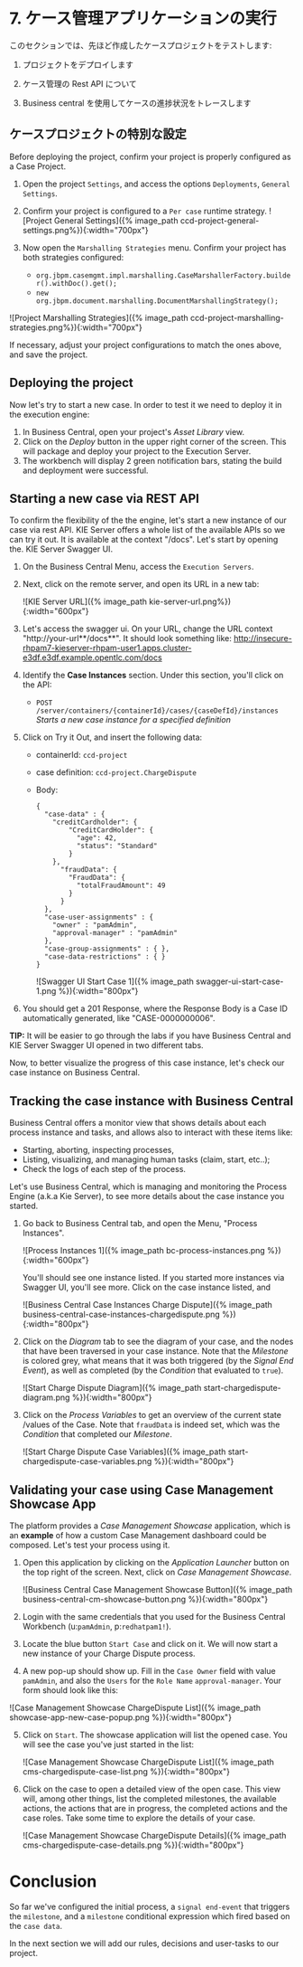 # 7. ケース管理アプリケーションの実行

このセクションでは、先ほど作成したケースプロジェクトをテストします:

1. プロジェクトをデプロイします

2. ケース管理の Rest API について

3. Business central を使用してケースの進捗状況をトレースします

## ケースプロジェクトの特別な設定

Before deploying the project, confirm your project is properly configured as a Case Project.

1. Open the project `Settings`, and access the options `Deployments`, `General Settings`. 
2. Confirm your project is configured to a `Per case` runtime strategy.
  ![Project  General Settings]({% image_path ccd-project-general-settings.png%}){:width="700px"}

2. Now open the `Marshalling Strategies` menu. Confirm your project has both strategies configured: 

    * `org.jbpm.casemgmt.impl.marshalling.CaseMarshallerFactory.builder().withDoc().get();`
    * `new org.jbpm.document.marshalling.DocumentMarshallingStrategy();`

  ![Project Marshalling Strategies]({% image_path ccd-project-marshalling-strategies.png%}){:width="700px"}

If necessary, adjust your project configurations to match the ones above, and save the project.

## Deploying the project

Now let's try to start a new case. In order to test it we need to deploy it in the execution engine:

1. In Business Central, open your project's _Asset Library_ view.
2. Click on the _Deploy_ button in the upper right corner of the screen. This will package and deploy your project to the Execution Server.
3. The workbench will display 2 green notification bars, stating the build and deployment were successful.

## Starting a new case via REST API 

To confirm the flexibility of the the engine, let's start a new instance of our case via rest API. KIE Server offers a whole list of the available APIs so we can try it out. It is available at the context "/docs". Let's start by opening the. KIE Server Swagger UI.

1. On the Business Central Menu, access the `Execution Servers`. 

2. Next, click on the remote server, and open its URL in a new tab:

   ![KIE Server URL]({% image_path kie-server-url.png%}){:width="600px"}

3. Let's access the swagger ui. On your URL, change the URL context "http://your-url**/docs**". It should look something like: http://insecure-rhpam7-kieserver-rhpam-user1.apps.cluster-e3df.e3df.example.opentlc.com/docs
4. Identify the **Case Instances** section. Under this section, you'll click on the API: 
   * `POST /server/containers/{containerId}/cases/{caseDefId}/instances` *Starts a new case instance for a specified definition*

5. Click on Try it Out, and insert the following data:

   * containerId: `ccd-project`

   * case definition: `ccd-project.ChargeDispute` 

   * Body: 

     ````
     {
       "case-data" : {
         "creditCardholder": {
             "CreditCardHolder": {
               "age": 42,
               "status": "Standard"
             }
         }, 
           "fraudData": {
             "FraudData": {
               "totalFraudAmount": 49
             } 
           }
       },
       "case-user-assignments" : {
         "owner" : "pamAdmin",
         "approval-manager" : "pamAdmin"
       },
       "case-group-assignments" : { },
       "case-data-restrictions" : { }
     }
     ````

     ![Swagger UI Start Case 1]({% image_path swagger-ui-start-case-1.png %}){:width="800px"}

6. You should get a 201 Response, where the Response Body is a Case ID automatically generated, like "CASE-0000000006". 

**TIP:** It will be easier to go through the labs if you have Business Central and KIE Server Swagger UI opened in two different tabs.

Now, to better visualize the progress of this case instance, let's check our case instance on Business Central. 

## Tracking the case instance with Business Central

Business Central offers a monitor view that shows details about each process instance and tasks, and allows also to interact with these items like:

- Starting, aborting, inspecting processes,
- Listing, visualizing, and managing human tasks (claim, start, etc..);
- Check the logs of each step of the process.

Let's use Business Central, which is managing and monitoring the Process Engine (a.k.a Kie Server), to see more details about the case instance you started.

1. Go back to Business Central tab, and open the Menu, "Process Instances". 

   ![Process Instances 1]({% image_path bc-process-instances.png %}){:width="600px"}

    You'll should see one instance listed. If you started more instances via Swagger UI, you'll see more. Click on the case instance listed, and 

    ![Business Central Case Instances Charge Dispute]({% image_path business-central-case-instances-chargedispute.png %}){:width="800px"}

2. Click on the _Diagram_ tab to see the diagram of your case, and the nodes that have been traversed in your case instance. Note that the _Milestone_ is colored grey, what means that it was both triggered (by the _Signal End Event_), as well as completed (by the _Condition_ that evaluated to `true`).

    ![Start Charge Dispute Diagram]({% image_path start-chargedispute-diagram.png %}){:width="800px"}

10. Click on the _Process Variables_ to get an overview of the current state /values of the Case. Note that `fraudData` is indeed set, which was the _Condition_ that completed our _Milestone_.

    ![Start Charge Dispute Case Variables]({% image_path start-chargedispute-case-variables.png %}){:width="800px"}

## Validating your case using Case Management Showcase App

The platform provides a _Case Management Showcase_ application, which is an **example** of how a custom Case Management dashboard could be composed. Let's test your process using it.

1. Open this application by clicking on the _Application Launcher_ button on the top right of the screen. Next, click on _Case Management Showcase_.

    ![Business Central Case Management Showcase Button]({% image_path business-central-cm-showcase-button.png %}){:width="800px"}

2. Login with the same credentials that you used for the Business Central Workbench (u:`pamAdmin`, p:`redhatpam1!`).

3. Locate the blue button `Start Case` and click on it. We will now start a new instance of your Charge Dispute process.

4. A new pop-up should show up. Fill in the `Case Owner` field with value `pamAdmin`, and also the `Users` for the `Role Name` `approval-manager`. Your form should look like this:

  ![Case Management Showcase ChargeDispute List]({% image_path showcase-app-new-case-popup.png %}){:width="800px"}

5. Click on `Start`. The showcase application will list the opened case. You will see the case you've just started in the list:

    ![Case Management Showcase ChargeDispute List]({% image_path cms-chargedispute-case-list.png %}){:width="800px"}

4. Click on the case to open a detailed view of the open case. This view will, among other things, list the completed milestones, the available actions, the actions that are in progress, the completed actions and the case roles. Take some time to explore the details of your case.

    ![Case Management Showcase ChargeDispute Details]({% image_path cms-chargedispute-case-details.png %}){:width="800px"}

# Conclusion

So far we've configured the initial process, a `signal end-event` that triggers the `milestone`, and a `milestone` conditional expression which fired based on the `case data`.

In the next section we will add our rules, decisions and user-tasks to our project.
